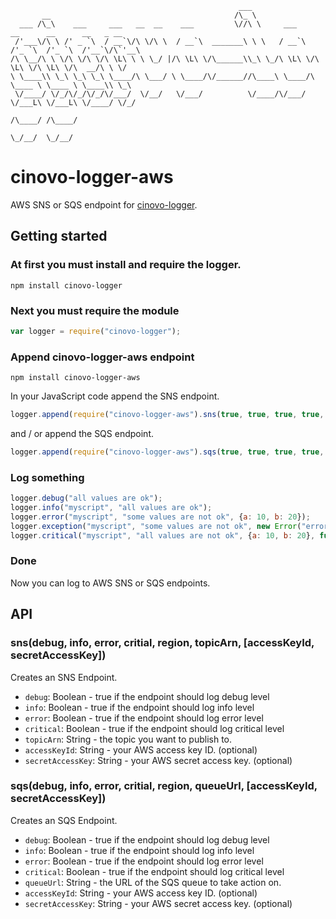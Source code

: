`````
                                                   ___
       __                                         /\_ \
  ___ /\_\    ___     ___   __  __    ___         \//\ \     ___      __      __      __   _ __
 /'___\/\ \ /' _ `\  / __`\/\ \/\ \  / __`\  _______\ \ \   / __`\  /'_ `\  /'_ `\  /'__`\/\`'__\
/\ \__/\ \ \/\ \/\ \/\ \L\ \ \ \_/ |/\ \L\ \/\______\\_\ \_/\ \L\ \/\ \L\ \/\ \L\ \/\  __/\ \ \/
\ \____\\ \_\ \_\ \_\ \____/\ \___/ \ \____/\/______//\____\ \____/\ \____ \ \____ \ \____\\ \_\
 \/____/ \/_/\/_/\/_/\/___/  \/__/   \/___/          \/____/\/___/  \/___L\ \/___L\ \/____/ \/_/
                                                                      /\____/ /\____/
                                                                      \_/__/  \_/__/
`````

# cinovo-logger-aws

AWS SNS or SQS endpoint for [cinovo-logger](https://github.com/cinovo/node-logger).

## Getting started

### At first you must install and require the logger.

    npm install cinovo-logger

### Next you must require the module

`````javascript
var logger = require("cinovo-logger");
`````

### Append cinovo-logger-aws endpoint

	npm install cinovo-logger-aws

In your JavaScript code append the SNS endpoint.

`````javascript
logger.append(require("cinovo-logger-aws").sns(true, true, true, true, "topicArn"));
`````

and / or append the SQS endpoint.

`````javascript
logger.append(require("cinovo-logger-aws").sqs(true, true, true, true, "queueUrl"));
`````

### Log something

`````javascript
logger.debug("all values are ok");
logger.info("myscript", "all values are ok");
logger.error("myscript", "some values are not ok", {a: 10, b: 20});
logger.exception("myscript", "some values are not ok", new Error("error"));
logger.critical("myscript", "all values are not ok", {a: 10, b: 20}, function(err) { ... });
`````

### Done

Now you can log to AWS SNS or SQS endpoints.

## API

### sns(debug, info, error, critial, region, topicArn, [accessKeyId, secretAccessKey])

Creates an SNS Endpoint.

* `debug`: Boolean - true if the endpoint should log debug level
* `info`: Boolean - true if the endpoint should log info level
* `error`: Boolean - true if the endpoint should log error level
* `critical`: Boolean - true if the endpoint should log critical level
* `topicArn`: String - the topic you want to publish to.
* `accessKeyId`: String - your AWS access key ID. (optional)
* `secretAccessKey`: String - your AWS secret access key. (optional)

### sqs(debug, info, error, critial, region, queueUrl, [accessKeyId, secretAccessKey])

Creates an SQS Endpoint.

* `debug`: Boolean - true if the endpoint should log debug level
* `info`: Boolean - true if the endpoint should log info level
* `error`: Boolean - true if the endpoint should log error level
* `critical`: Boolean - true if the endpoint should log critical level
* `queueUrl`: String - the URL of the SQS queue to take action on.
* `accessKeyId`: String - your AWS access key ID. (optional)
* `secretAccessKey`: String - your AWS secret access key. (optional)
